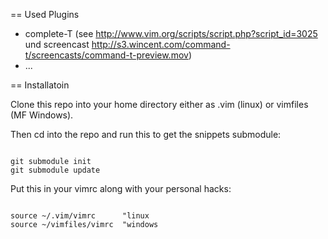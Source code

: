 
== Used Plugins

* complete-T (see http://www.vim.org/scripts/script.php?script_id=3025 und screencast http://s3.wincent.com/command-t/screencasts/command-t-preview.mov)
* ...

== Installatoin

Clone this repo into your home directory either as .vim (linux) or vimfiles (MF
Windows).

Then cd into the repo and run this to get the snippets submodule:

<pre><code>
git submodule init
git submodule update
</code></pre>

Put this in your vimrc along with your personal hacks:
<pre><code>
source ~/.vim/vimrc      "linux
source ~/vimfiles/vimrc  "windows
</code></pre>
